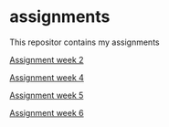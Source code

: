 # assignments
This repositor contains my assignments

[Assignment week 2](https://github.com/lindaaa1998/assignments/blob/master/Assignment_week_2.ipynb)

[Assignment week 4](https://github.com/lindaaa1998/assignments/blob/master/Assignment_week_4.ipynb)

[Assignment week 5](https://github.com/lindaaa1998/assignments/blob/master/Assignment_week_5.ipynb)

[Assignment week 6](https://github.com/lindaaa1998/assignments/blob/master/assignment4.ipynb)
